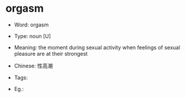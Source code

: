 # orgasm

- Word: orgasm

- Type: noun [U]
- Meaning: the moment during sexual activity when feelings of sexual pleasure are at their strongest
- Chinese: 性高潮
- Tags: 
- Eg.: 


